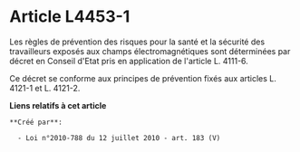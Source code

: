 # Article L4453-1

Les règles de prévention des risques pour la santé et la sécurité des travailleurs exposés aux champs électromagnétiques sont
déterminées par décret en Conseil d'Etat pris en application de l'article L. 4111-6.

Ce décret se conforme aux principes de prévention fixés aux articles L. 4121-1 et L. 4121-2.

**Liens relatifs à cet article**

	**Créé par**:

	  - Loi n°2010-788 du 12 juillet 2010 - art. 183 (V)
